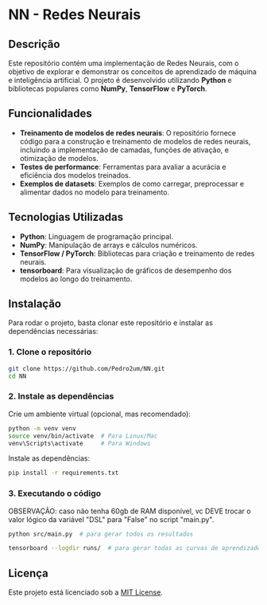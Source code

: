 # NN - Redes Neurais

## Descrição

Este repositório contém uma implementação de Redes Neurais, com o objetivo de explorar e demonstrar os conceitos de aprendizado de máquina e inteligência artificial. O projeto é desenvolvido utilizando **Python** e bibliotecas populares como **NumPy**, **TensorFlow** e **PyTorch**.


## Funcionalidades

* **Treinamento de modelos de redes neurais**: O repositório fornece código para a construção e treinamento de modelos de redes neurais, incluindo a implementação de camadas, funções de ativação, e otimização de modelos.
* **Testes de performance**: Ferramentas para avaliar a acurácia e eficiência dos modelos treinados.
* **Exemplos de datasets**: Exemplos de como carregar, preprocessar e alimentar dados no modelo para treinamento.

## Tecnologias Utilizadas

* **Python**: Linguagem de programação principal.
* **NumPy**: Manipulação de arrays e cálculos numéricos.
* **TensorFlow / PyTorch**: Bibliotecas para criação e treinamento de redes neurais.
* **tensorboard**: Para visualização de gráficos de desempenho dos modelos ao longo do treinamento.

## Instalação

Para rodar o projeto, basta clonar este repositório e instalar as dependências necessárias:

### 1. Clone o repositório

```bash
git clone https://github.com/Pedro2um/NN.git
cd NN
```

### 2. Instale as dependências

Crie um ambiente virtual (opcional, mas recomendado):

```bash
python -m venv venv
source venv/bin/activate  # Para Linux/Mac
venv\Scripts\activate     # Para Windows
```

Instale as dependências:

```bash
pip install -r requirements.txt
```

### 3. Executando o código

OBSERVAÇÃO: caso não tenha 60gb de RAM disponível, vc DEVE trocar o valor lógico da variável "DSL" para "False" no script "main.py".

```bash
python src/main.py  # para gerar todos os resultados
```

```bash
tensorboard --logdir runs/  # para gerar todas as curvas de aprendizado, acesse o endereço do localhost apresentado no terminal para visualizar o dashbord
```

## Licença

Este projeto está licenciado sob a [MIT License](LICENSE).

